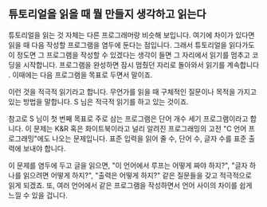 ## 튜토리얼을 읽을 때 뭘 만들지 생각하고 읽는다
튜토리얼을 읽는 것 자체는 다른 프로그래머랑 비슷해 보입니다. 여기에 차이가 있다면 읽을 때 다음 작성할 프로그램을 염두에 둔다는 점입니다. 그래서 튜토리얼을 읽다가도 이 정도면 그 프로그램을 작성할 수 있겠다는 생각이 들면 그 자리에서 읽기를 멈추고 코딩을 시작합니다. 프로그램을 완성하면 잠시 멈췄던 자리로 돌아와서 읽기를 계속합니다 . 이때에는 다음 프로그램을 목표로 두면서 말이죠. 

이런 것을 적극적 읽기라고 합니다. 무언가를 읽을 때 구체적인 질문이나 목적을 가지고 있는 방법을 말합니다. S 님은 적극적 읽기를 하고 있는 것이죠.

참고로 S 님이 첫 번째 목표로 주로 삼는 프로그램은 단어 개수 세기 프로그램이라고 합니다. 이 문제는 K&R 혹은 화이트북이라고 널리 알려진 프로그래밍의 고전 "C 언어 프로그래밍"에도 나오는 문제입니다. 표준 입력을 읽어 줄 수, 단어 수, 글자 수를 표준 출력에 보내야 합니다.

이 문제를 염두에 두고 글을 읽으면, "이 언어에서 루프는 어떻게 짜야 하지?", "글자 하나를 읽으려면 어떻게 하지?", "출력은 어떻게 하지?" 같은 질문들을 갖고 적극적으로 읽게 되겠죠. 또, 여러 언어에서 같은 프로그램을 작성하면서 언어 사이의 차이를 쉽게 느낄 수 있을 겁니다.

